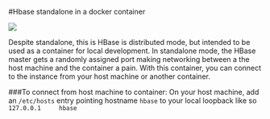 #Hbase standalone in a docker container

[![](https://images.microbadger.com/badges/image/sdotz/hbase-standalone-docker.svg)](https://microbadger.com/images/sdotz/hbase-standalone-docker "Get your own image badge on microbadger.com")

Despite standalone, this is HBase is distributed mode, but intended to be used as a container for local development.
In standalone mode, the HBase master gets a randomly assigned port making networking between a the host machine and the container a pain.
With this container, you can connect to the instance from your host machine or another container.

###To connect from host machine to container:
On your host machine, add an `/etc/hosts` entry pointing hostname `hbase` to your local loopback like so `127.0.0.1     hbase`

